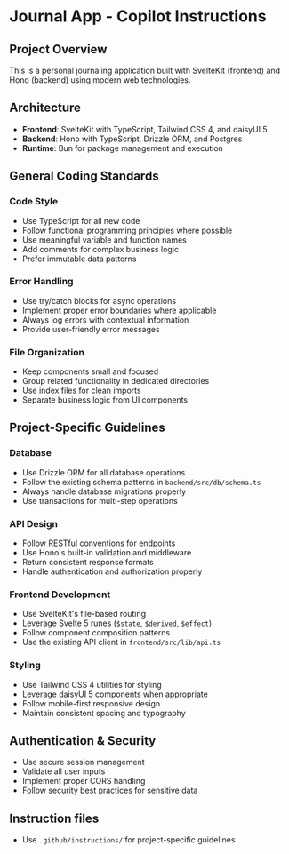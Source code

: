 # Journal App - Copilot Instructions

## Project Overview
This is a personal journaling application built with SvelteKit (frontend) and Hono (backend) using modern web technologies.

## Architecture
- **Frontend**: SvelteKit with TypeScript, Tailwind CSS 4, and daisyUI 5
- **Backend**: Hono with TypeScript, Drizzle ORM, and Postgres
- **Runtime**: Bun for package management and execution

## General Coding Standards

### Code Style
- Use TypeScript for all new code
- Follow functional programming principles where possible
- Use meaningful variable and function names
- Add comments for complex business logic
- Prefer immutable data patterns

### Error Handling
- Use try/catch blocks for async operations
- Implement proper error boundaries where applicable
- Always log errors with contextual information
- Provide user-friendly error messages

### File Organization
- Keep components small and focused
- Group related functionality in dedicated directories
- Use index files for clean imports
- Separate business logic from UI components

## Project-Specific Guidelines

### Database
- Use Drizzle ORM for all database operations
- Follow the existing schema patterns in `backend/src/db/schema.ts`
- Always handle database migrations properly
- Use transactions for multi-step operations

### API Design
- Follow RESTful conventions for endpoints
- Use Hono's built-in validation and middleware
- Return consistent response formats
- Handle authentication and authorization properly

### Frontend Development
- Use SvelteKit's file-based routing
- Leverage Svelte 5 runes (`$state`, `$derived`, `$effect`)
- Follow component composition patterns
- Use the existing API client in `frontend/src/lib/api.ts`

### Styling
- Use Tailwind CSS 4 utilities for styling
- Leverage daisyUI 5 components when appropriate
- Follow mobile-first responsive design
- Maintain consistent spacing and typography

## Authentication & Security
- Use secure session management
- Validate all user inputs
- Implement proper CORS handling
- Follow security best practices for sensitive data

## Instruction files

- Use `.github/instructions/` for project-specific guidelines
